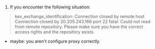 1. If you encounter the following situation:
> kex_exchange_identification: Connection closed by remote host
Connection closed by 20.205.243.166 port 22
fatal: Could not read from remote repository.
Please make sure you have the correct access rights
and the repository exists.

- maybe: you aren't configure proxy correctly.

